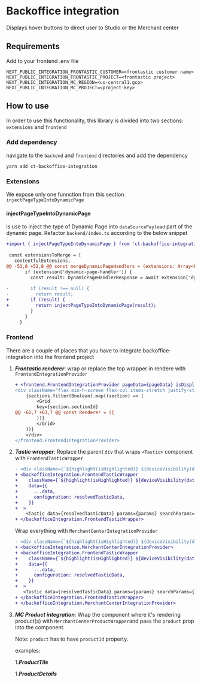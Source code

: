 # Backoffice integration
Displays hover buttons to direct user to Studio or the Merchant center

## Requirements
Add to your frontend .env file
```
NEXT_PUBLIC_INTEGRATION_FRONTASTIC_CUSTOMER=<frontastic customer name>
NEXT_PUBLIC_INTEGRATION_FRONTASTIC_PROJECT=<frontastic project>
NEXT_PUBLIC_INTEGRATION_MC_REGION=<us-central1.gcp>
NEXT_PUBLIC_INTEGRATION_MC_PROJECT=<project-key>
```

## How to use
In order to use this functionality, this library is divided into two sections: `extensions` and `frontend`

### Add dependency
navigate to the `backend` and `frontend` directories and add the dependency
```
yarn add ct-backoffice-integration
```

### Extensions
We expose only one funnction from this section `injectPageTypeIntoDynamicPage`

#### injectPageTypeIntoDynamicPage
is use to inject the type of Dynamic Page into `dataSourcePayload` part of the dynamic page.
Refactor `backend/index.ts` according to the below snippet

```diff
+import { injectPageTypeIntoDynamicPage } from 'ct-backoffice-integration/dist/extensions';
 
 const extensionsToMerge = [
   contentfulExtensions,
@@ -51,8 +52,8 @@ const mergeDynamicPageHandlers = (extensions: Array<ExtensionRegistry>): Dynamic
       if (extension['dynamic-page-handler']) {
         const result: DynamicPageHandlerResponse = await extension['dynamic-page-handler'](request, dynamicPageContext);
 
-        if (result !== null) {
-          return result;
+        if (result) {
+          return injectPageTypeIntoDynamicPage(result);
         }
       }
     }

```

### Frontend
There are a couple of places that you have to integrate backoffice-integration into the frontend project

1. ***Frontastic renderer***: wrap or replace the top wrapper in rendere with `FrontendIntegrationProvider`
    ```diff
    + <frontend.FrontendIntegrationProvider pageData={pageData} isDisplayed={true}>
    <div className="flex min-h-screen flex-col items-stretch justify-start">
        {sections.filter(Boolean).map((section) => (
            <Grid
            key={section.sectionId}
    @@ -61,7 +63,7 @@ const Renderer = ({
            ))}
            </Grid>
        ))}
        </div>
    </frontend.FrontendIntegrationProvider>
    ```
1. ***Tastic wrapper***: Replace the parent `div` that wraps `<Tastic>` component with `FrontendTasticWrapper`
    ```diff
    - <div className={`${highlight(isHighlighted)} ${deviceVisibility(data.configuration)}`}>
    + <backofficeIntegration.FrontendTasticWrapper
    +    className={`${highlight(isHighlighted)} ${deviceVisibility(data.configuration)}`}
    +    data={{
    +      ...data,
    +      configuration: resolvedTasticData,
    +    }}
    +  >
        <Tastic data={resolvedTasticData} params={params} searchParams={searchParams} categories={categories} />
    + </backofficeIntegration.FrontendTasticWrapper>

    ```
    Wrap everything with `MerchantCenterIntegrationProvider`
     ```diff
    - <div className={`${highlight(isHighlighted)} ${deviceVisibility(data.configuration)}`}>
    + <backofficeIntegration.MerchantCenterIntegrationProvider>
    + <backofficeIntegration.FrontendTasticWrapper
    +    className={`${highlight(isHighlighted)} ${deviceVisibility(data.configuration)}`}
    +    data={{
    +      ...data,
    +      configuration: resolvedTasticData,
    +    }}
    +  >
        <Tastic data={resolvedTasticData} params={params} searchParams={searchParams} categories={categories} />
    + </backofficeIntegration.FrontendTasticWrapper>
    + </backofficeIntegration.MerchantCenterIntegrationProvider>

    ```
1. ***MC Product integration***: Wrap the component where it's rendering product(s) with `MerchantCenterProductWrapper`and pass the `product` prop into the component.

    Note: `product` has to have `productId` property.

    examples:

    1.***ProductTile***

    1.***ProductDetails***

